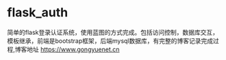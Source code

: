 # flask_auth
简单的flask登录认证系统，使用蓝图的方式完成。包括访问控制，数据库交互，模板继承，前端是bootstrap框架，后端mysql数据库，有完整的博客记录完成过程,博客地址 https://www.gongyuenet.cn 
